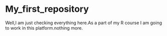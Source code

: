 # My_first_repository
Well,I am just checking everything here.As a part of my R course I am going to work in this platform.nothing more.
